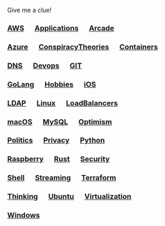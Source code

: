 Give me a clue! 

### [AWS](aws/index.md) &emsp; [Applications](apps/index.md) &emsp; [Arcade](arcade/index.md)
### [Azure](azure/index.md) &emsp; [ConspiracyTheories](conspiracies/index.md) &emsp; [Containers](containers/index.md)
### [DNS](dns/index.md) &emsp; [Devops](devops/index.md) &emsp; [GIT](git/index.md)

### [GoLang](golang/index.md)  &emsp; [Hobbies](hobbies/index.md) &emsp; [iOS](ios/index.md)
### [LDAP](ldap/index.md) &emsp; [Linux](linux/index.md) &emsp; [LoadBalancers](lb/index.md)
### [macOS](macos/index.md) &emsp; [MySQL](mysql/index.md) &emsp; [Optimism](optimism/index.md)

### [Politics](politics/index.md) &emsp; [Privacy](privacy/index.md) &emsp; [Python](python/index.md)
### [Raspberry](raspberry/index.md) &emsp; [Rust](rust/index.md) &emsp; [Security](security/index.md)
### [Shell](shell/index.md) &emsp; [Streaming](streaming/index.md) &emsp; [Terraform](terraform/index.md)

### [Thinking](thinking/index.md) &emsp; [Ubuntu](ubuntu/index.md) &emsp; [Virtualization](virt/index.md)
### [Windows](windows/index.md)
